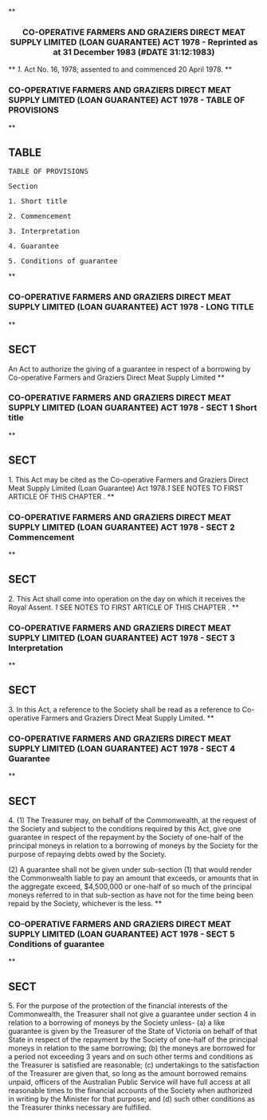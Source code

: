 **<b>

### <center><name>CO-OPERATIVE FARMERS AND GRAZIERS DIRECT MEAT SUPPLY LIMITED (LOAN GUARANTEE) ACT 1978 - Reprinted as at 31 December 1983 (#DATE 31:12:1983) </name></center>
</b>** *1*. Act No. 16, 1978; assented to and commenced 20 April 1978\. 
**<b>

### <name>CO-OPERATIVE FARMERS AND GRAZIERS DIRECT MEAT SUPPLY LIMITED (LOAN GUARANTEE) ACT 1978 - TABLE OF PROVISIONS </name>
</b>** 

## TABLE
<tables> <tt>                             TABLE  OF  PROVISIONS<lf> 

Section<lf> <p>  1\.       Short title<lf> <p>  2\.       Commencement<lf> <p>  3\.       Interpretation<lf> <p>  4\.       Guarantee<lf> <p>  5\.       Conditions of guarantee<lf> </lf></p></lf></p></lf></p></lf></p></lf></p></lf>
</lf></tt></tables>
**<b>

### <name>CO-OPERATIVE FARMERS AND GRAZIERS DIRECT MEAT SUPPLY LIMITED (LOAN GUARANTEE) ACT 1978 - LONG TITLE </name>
</b>** 

## SECT
<sect> An Act to authorize the giving of a guarantee in respect of a borrowing by Co-operative Farmers and Graziers Direct Meat Supply Limited<lf> </lf></sect>
**<b>

### <name>CO-OPERATIVE FARMERS AND GRAZIERS DIRECT MEAT SUPPLY LIMITED (LOAN GUARANTEE) ACT 1978 - SECT 1 Short title </name>
</b>** 

## SECT
<sect> 1\. This Act may be cited as the Co-operative Farmers and Graziers Direct Meat Supply Limited (Loan Guarantee) Act 1978.*1* SEE NOTES TO FIRST ARTICLE OF THIS CHAPTER . </sect>
**<b>

### <name>CO-OPERATIVE FARMERS AND GRAZIERS DIRECT MEAT SUPPLY LIMITED (LOAN GUARANTEE) ACT 1978 - SECT 2 Commencement </name>
</b>** 

## SECT
<sect> 2\. This Act shall come into operation on the day on which it receives the Royal Assent. *1* SEE NOTES TO FIRST ARTICLE OF THIS CHAPTER . </sect>
**<b>

### <name>CO-OPERATIVE FARMERS AND GRAZIERS DIRECT MEAT SUPPLY LIMITED (LOAN GUARANTEE) ACT 1978 - SECT 3 Interpretation </name>
</b>** 

## SECT
<sect> 3\. In this Act, a reference to the Society shall be read as a reference to Co-operative Farmers and Graziers Direct Meat Supply Limited. </sect>
**<b>

### <name>CO-OPERATIVE FARMERS AND GRAZIERS DIRECT MEAT SUPPLY LIMITED (LOAN GUARANTEE) ACT 1978 - SECT 4 Guarantee </name>
</b>** 

## SECT
<sect> 4\. (1) The Treasurer may, on behalf of the Commonwealth, at the request of the Society and subject to the conditions required by this Act, give one guarantee in respect of the repayment by the Society of one-half of the principal moneys in relation to a borrowing of moneys by the Society for the purpose of repaying debts owed by the Society. 

(2) A guarantee shall not be given under sub-section (1) that would render the Commonwealth liable to pay an amount that exceeds, or amounts that in the aggregate exceed, $4,500,000 or one-half of so much of the principal moneys referred to in that sub-section as have not for the time being been repaid by the Society, whichever is the less. 
</sect>
**<b>

### <name>CO-OPERATIVE FARMERS AND GRAZIERS DIRECT MEAT SUPPLY LIMITED (LOAN GUARANTEE) ACT 1978 - SECT 5 Conditions of guarantee </name>
</b>** 

## SECT
<sect> 5\. For the purpose of the protection of the financial interests of the Commonwealth, the Treasurer shall not give a guarantee under section 4 in<lf> relation to a borrowing of moneys by the Society unless-<lf>   (a)  a like guarantee is given by the Treasurer of the State of Victoria on behalf of that State in respect of the repayment by the Society of one-half of<lf> the principal moneys in relation to the same borrowing;<lf>   (b)  the moneys are borrowed for a period not exceeding 3 years and on such<lf> other terms and conditions as the Treasurer is satisfied are reasonable;<lf>   (c)  undertakings to the satisfaction of the Treasurer are given that, so long as the amount borrowed remains unpaid, officers of the Australian Public Service will have full access at all reasonable times to the financial accounts of the<lf> Society when authorized in writing by the Minister for that purpose; and<lf>   (d)  such other conditions as the Treasurer thinks necessary are fulfilled.<lf> </lf></lf></lf></lf></lf></lf></lf></lf></lf></sect>
